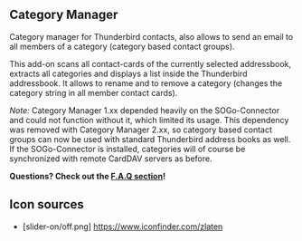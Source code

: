 ## Category Manager
Category manager for Thunderbird contacts, also allows to send an email to all members of a category (category based contact groups).

This add-on scans all contact-cards of the currently selected addressbook, extracts all categories and displays a list inside the Thunderbird addressbook. It allows to rename and to remove a category (changes the category string in all member contact cards).


*Note:* Category Manager 1.xx depended heavily on the SOGo-Connector and could not function without it, which limited its usage. This dependency was removed with Category Manager 2.xx, so category based contact groups can now be used with standard Thunderbird address books as well. If the SOGo-Connector is installed, categories will of course be synchronized with remote CardDAV servers as before.

**Questions? Check out the [F.A.Q section](https://github.com/jobisoft/CategoryManager/wiki/F.A.Q.)!**

## Icon sources

* [slider-on/off.png] https://www.iconfinder.com/zlaten